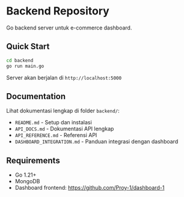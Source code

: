 # Backend Repository

Go backend server untuk e-commerce dashboard.

## Quick Start

```bash
cd backend
go run main.go
```

Server akan berjalan di `http://localhost:5000`

## Documentation

Lihat dokumentasi lengkap di folder `backend/`:
- `README.md` - Setup dan instalasi
- `API_DOCS.md` - Dokumentasi API lengkap
- `API_REFERENCE.md` - Referensi API
- `DASHBOARD_INTEGRATION.md` - Panduan integrasi dengan dashboard

## Requirements

- Go 1.21+
- MongoDB
- Dashboard frontend: https://github.com/Proy-1/dashboard-1
